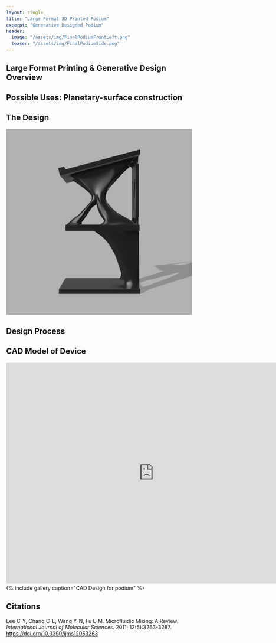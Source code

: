 ```yaml
---
layout: single
title: "Large Format 3D Printed Podium"
excerpt: "Generative Designed Podium"
header:
  image: "/assets/img/FinalPodiumFrontLeft.png"
  teaser: "/assets/img/FinalPodiumSide.png"
---
```


## Large Format Printing & Generative Design Overview


## Possible Uses: Planetary-surface construction


## The Design

<img src="/assets/img/FinalPodiumSideUp.png" alt="Render of Podium" style="width:800px;">

## Design Process


## CAD Model of Device

<iframe src="https://a360.co/41C5vZ7" width="800" height="600" allowfullscreen="true" webkitallowfullscreen="true" mozallowfullscreen="true" frameborder="0"></iframe>
{% include gallery caption="CAD Design for podium" %}

## Citations

Lee C-Y, Chang C-L, Wang Y-N, Fu L-M. Microfluidic Mixing: A Review. *International Journal of Molecular Sciences.*
2011; 12(5):3263-3287. https://doi.org/10.3390/ijms12053263

